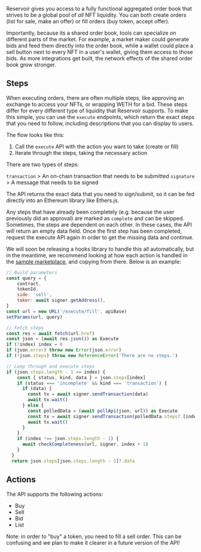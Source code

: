 Reservoir gives you access to a fully functional aggregated order book that strives to be a global pool of _all_ NFT liquidity. You can both create orders (list for sale, make an offer) or fill orders (buy token, accept offer).

Importantly, because its a shared order book, tools can specialize on different parts of the market. For example, a market maker could generate bids and feed them directly into the order book, while a wallet could place a sell button next to every NFT in a user's wallet, giving them access to those bids. As more integrations get built, the network effects of the shared order book grow stronger.

## Steps

When executing orders, there are often multiple steps, like approving an exchange to access your NFTs, or wrapping WETH for a bid. These steps differ for every different type of liquidity that Reservoir supports. To make this simple, you can use the `execute` endpoints, which return the exact steps that you need to follow, including descriptions that you can display to users. 

The flow looks like this:

1) Call the `execute` API with the action you want to take (create or fill)
2) Iterate through the steps, taking the necessary action

There are two types of steps:

`transaction` > An on-chain transaction that needs to be submitted
`signature` > A message that needs to be signed

The API returns the exact data that you need to sign/submit, so it can be fed directly into an Ethereum library like Ethers.js. 

Any steps that have already been completely (e.g. because the user previously did an approval) are marked as `complete` and can be skipped. Sometimes, the steps are dependent on each other. In these cases, the API will return an empty data field. Once the first step has been completed, request the execute API again in order to get the missing data and continue.

We will soon be releasing a hooks library to handle this all automatically, but in the meantime, we recommend looking at how each action is handled in the [sample marketplace](https://github.com/reservoirprotocol/sample-marketplace/blob/46c25d3b0f78653f8efe7967d91cb79847f44043/components/BuyNow.tsx), and copying from there. Below is an example:

```js
// Build parameters
const query = {
    contract,
    tokenId,
    side: 'sell',
    taker: await signer.getAddress(),
}
const url = new URL('/execute/fill', apiBase)
setParams(url, query)

// Fetch steps
const res = await fetch(url.href)
const json = (await res.json()) as Execute
if (!index) index = 0
if (json.error) throw new Error(json.error)
if (!json.steps) throw new ReferenceError('There are no steps.')

// Loop through and execute steps
if (json.steps.length - 1 >= index) {
    const { status, kind, data } = json.steps[index]
    if (status === 'incomplete' && kind === 'transaction') {
      if (data) {
        const tx = await signer.sendTransaction(data)
        await tx.wait()
      } else {
        const polledData = (await pollApi(json, url)) as Execute
        const tx = await signer.sendTransaction(polledData.steps?.[index].data)
        await tx.wait()
      }
    }
    if (index !== json.steps.length - 1) {
      await checkCompleteness(url, signer, index + 1)
    }
  }
  return json.steps[json.steps.length - 1]?.data
```

## Actions

The API supports the following actions:

- Buy
- Sell
- Bid
- List

Note: in order to "buy" a token, you need to fill a sell order. This can be confusing and we plan to make it clearer in a future version of the API!